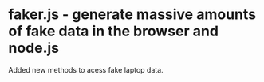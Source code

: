# faker.js - generate massive amounts of fake data in the browser and node.js

Added new methods to acess fake laptop data.
